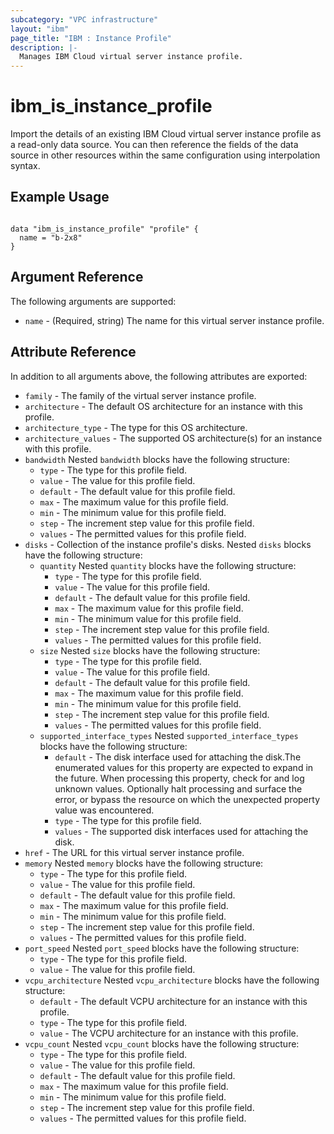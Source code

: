```yaml
---
subcategory: "VPC infrastructure"
layout: "ibm"
page_title: "IBM : Instance Profile"
description: |-
  Manages IBM Cloud virtual server instance profile.
---
```


# ibm\_is_instance_profile

Import the details of an existing IBM Cloud virtual server instance profile as a read-only data source. You can then reference the fields of the data source in other resources within the same configuration using interpolation syntax.


## Example Usage

```hcl

data "ibm_is_instance_profile" "profile" {
  name = "b-2x8"
}

```

## Argument Reference

The following arguments are supported:

* `name` - (Required, string) The name for this virtual server instance profile.

## Attribute Reference

In addition to all arguments above, the following attributes are exported:

* `family` - The family of the virtual server instance profile.
* `architecture` - The default OS architecture for an instance with this profile.
* `architecture_type` - The type for this OS architecture.
* `architecture_values` - The supported OS architecture(s) for an instance with this profile.
* `bandwidth`  Nested `bandwidth` blocks have the following structure:
  * `type` - The type for this profile field.
  * `value` - The value for this profile field.
  * `default` - The default value for this profile field.
  * `max` - The maximum value for this profile field.
  * `min` - The minimum value for this profile field.
  * `step` - The increment step value for this profile field.
  * `values` - The permitted values for this profile field.
* `disks` - Collection of the instance profile's disks. Nested `disks` blocks have the following structure:
  * `quantity`  Nested `quantity` blocks have the following structure:
    * `type` - The type for this profile field.
    * `value` - The value for this profile field.
    * `default` - The default value for this profile field.
    * `max` - The maximum value for this profile field.
    * `min` - The minimum value for this profile field.
    * `step` - The increment step value for this profile field.
    * `values` - The permitted values for this profile field.
  * `size`  Nested `size` blocks have the following structure:
    * `type` - The type for this profile field.
    * `value` - The value for this profile field.
    * `default` - The default value for this profile field.
    * `max` - The maximum value for this profile field.
    * `min` - The minimum value for this profile field.
    * `step` - The increment step value for this profile field.
    * `values` - The permitted values for this profile field.
  * `supported_interface_types`  Nested `supported_interface_types` blocks have the following structure:
    * `default` - The disk interface used for attaching the disk.The enumerated values for this property are expected to expand in the future. When processing this property, check for and log unknown values. Optionally halt processing and surface the error, or bypass the resource on which the unexpected property value was encountered.
    * `type` - The type for this profile field.
    * `values` - The supported disk interfaces used for attaching the disk.
* `href` - The URL for this virtual server instance profile.
* `memory`  Nested `memory` blocks have the following structure:
  * `type` - The type for this profile field.
  * `value` - The value for this profile field.
  * `default` - The default value for this profile field.
  * `max` - The maximum value for this profile field.
  * `min` - The minimum value for this profile field.
  * `step` - The increment step value for this profile field.
  * `values` - The permitted values for this profile field.
* `port_speed`  Nested `port_speed` blocks have the following structure:
  * `type` - The type for this profile field.
  * `value` - The value for this profile field.
* `vcpu_architecture`  Nested `vcpu_architecture` blocks have the following structure:
  * `default` - The default VCPU architecture for an instance with this profile.
  * `type` - The type for this profile field.
  * `value` - The VCPU architecture for an instance with this profile.
* `vcpu_count`  Nested `vcpu_count` blocks have the following structure:
  * `type` - The type for this profile field.
  * `value` - The value for this profile field.
  * `default` - The default value for this profile field.
  * `max` - The maximum value for this profile field.
  * `min` - The minimum value for this profile field.
  * `step` - The increment step value for this profile field.
  * `values` - The permitted values for this profile field.
